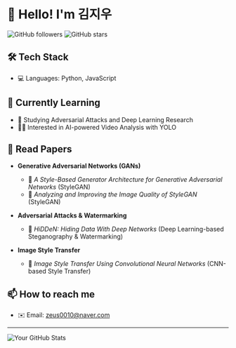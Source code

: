 # 👋 Hello! I'm 김지우

![GitHub followers](https://img.shields.io/github/followers/사용자명?style=social)
![GitHub stars](https://img.shields.io/github/stars/사용자명?style=social)

## 🛠 Tech Stack
- 💻 Languages: Python, JavaScript


## 🌱 Currently Learning
- 🎯 Studying Adversarial Attacks and Deep Learning Research
- 🏋️‍♂️ Interested in AI-powered Video Analysis with YOLO
 

## 📖 Read Papers
- **Generative Adversarial Networks (GANs)**
  - 📄 *A Style-Based Generator Architecture for Generative Adversarial Networks* (StyleGAN)
  - 📄 *Analyzing and Improving the Image Quality of StyleGAN* (StyleGAN)

- **Adversarial Attacks & Watermarking**
  - 📄 *HiDDeN: Hiding Data With Deep Networks* (Deep Learning-based Steganography & Watermarking)

- **Image Style Transfer**
  - 📄 *Image Style Transfer Using Convolutional Neural Networks* (CNN-based Style Transfer)


## 📫 How to reach me
- ✉️ Email: zeus0010@naver.com

---

![Your GitHub Stats](https://github-readme-stats.vercel.app/api?username=사용자명&show_icons=true&theme=radical)
